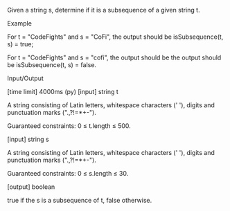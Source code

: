Given a string s, determine if it is a subsequence of a given string t.

Example

For t = "CodeFights" and s = "CoFi", the output should be
isSubsequence(t, s) = true;

For t = "CodeFights" and s = "cofi", the output should be
the output should be
isSubsequence(t, s) = false.

Input/Output

[time limit] 4000ms (py)
[input] string t

A string consisting of Latin letters, whitespace characters (' '), digits and punctuation marks (".,?!=*+-").

Guaranteed constraints:
0 ≤ t.length ≤ 500.

[input] string s

A string consisting of Latin letters, whitespace characters (' '), digits and punctuation marks (".,?!=*+-").

Guaranteed constraints:
0 ≤ s.length ≤ 30.

[output] boolean

true if the s is a subsequence of t, false otherwise.
